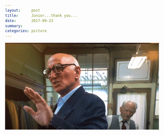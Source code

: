 ```yaml
---
layout:     post
title:      Junior...thank you...
date:       2017-09-23
summary:    
categories: picture
---
```


![](/images/junior.gif)

